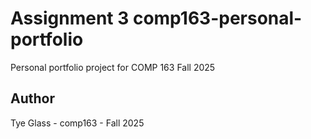 # Assignment 3 comp163-personal-portfolio
Personal portfolio project for COMP 163 Fall 2025

## Author
Tye Glass - comp163 - Fall 2025

